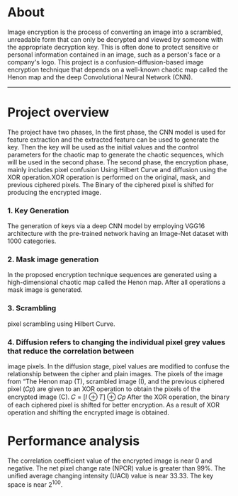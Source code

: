 # About
Image encryption is the process of converting an image into a scrambled, unreadable form that can 
only be decrypted and viewed by someone with the appropriate decryption key. This is often done to 
protect sensitive or personal information contained in an image, such as a person's face or a company's 
logo. This project is a confusion-diffusion-based image encryption technique that depends on a well-known chaotic map called the
Henon map and the deep Convolutional Neural Network (CNN).
***
# Project overview
The project have two phases,  In the first phase, the CNN model is used for feature extraction and the extracted feature can be used to 
generate the key. Then the key will be used as the initial values and the control parameters for the 
chaotic map to generate the chaotic sequences, which will be used in the second phase. The second 
phase, the encryption phase, mainly includes pixel confusion Using Hilbert Curve and diffusion using 
the XOR operation.XOR operation is performed on the original, mask, and previous ciphered pixels.
The Binary of the ciphered pixel is shifted for producing the encrypted image.
### 1. Key Generation
The generation of keys via a deep CNN model 
by employing VGG16 architecture with the pre-trained network having an Image-Net dataset with 
1000 categories.
### 2. Mask image generation
In the proposed encryption technique sequences are generated using a high-dimensional chaotic 
map called the Henon map. After all operations a mask image is generated.
### 3. Scrambling
pixel scrambling using Hilbert Curve.
### 4. Diffusion refers to changing the individual pixel grey values that reduce the correlation between 
image pixels. In the diffusion stage, pixel values are modified to confuse the relationship between the 
cipher and plain images. The pixels of the image from “The Henon map (T), scrambled image (I), and 
the previous ciphered pixel (𝐶𝑝) are given to an XOR operation to obtain the pixels of the encrypted 
image (C).
𝐶 = [𝐼 ⊕ 𝑇] ⊕ 𝐶𝑝
After the XOR operation, the binary of each ciphered pixel is shifted for better encryption. As a result 
of XOR operation and shifting the encrypted image is obtained.
# Performance analysis
The correlation coefficient value of the encrypted image is near 0 and negative. The 
net pixel change rate (NPCR) value is greater than 99%. The unified average changing intensity 
(UACI) value is near 33.33. The key space is near 2<sup>100</sup>.


